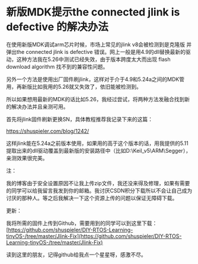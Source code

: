 
# 新版MDK提示the connected jlink is defective 的解决办法 #

在使用新版MDK调试arm芯片时候，市场上常见的jlink v8会被检测到是克隆版
并弹出the connected jlink is defective 错误。网上一般是用4.9的dll替换最新的驱动，这种方法我在5.26中测试已经失效，由于版本跨度太大而出现
flash download algorithm 找不到的兼容性问题。

另外一个方法是使用出厂固件刷jlink，这样对于介于4.9和5.24a之间的MDK管用，再新版比如我用的5.26就又失效了，依旧能被检测到。

所以如果想用最新的MDK的话比如5.26，我经过尝试，将两种方法发融合找到新的解决办法并且亲测可用。

首先将jlink固件刷新更换SN，具体教程推荐我记录下来的这篇：

https://shuspieler.com/blog/1242/

这样jlink能在5.24a之前版本使用，如果用的高于这个版本的话，用我提供的5.11 提取出来的dll驱动覆盖到最新版的安装路径中（比如D:\Keil_v5\ARM\Segger），亲测效果很完美。

注：

我的博客由于安全设置原因不让我上传zip文件，我还没来得及修理，如果有需要的同学可以给我留言我发到你的邮箱。我讨厌CSDN积分下载所以不会让自己成为讨厌的那种人。等之后我解决一下这个资源上传的问题以保证无障碍下载。

更新：

我将所需的固件上传到Github，需要用到的同学可以到这里下载：[https://github.com/shuspieler/DIY-RTOS-Learning-tinyOS-/tree/master/Jlink-Fix](https://github.com/shuspieler/DIY-RTOS-Learning-tinyOS-/tree/master/Jlink-Fix)

读到这里的朋友，记得github给我点一个星星呀，感激不尽。